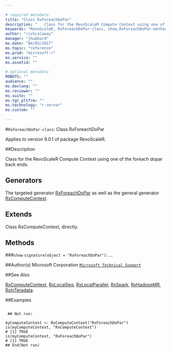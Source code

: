 ```yaml
--- 
 
# required metadata 
title: "Class RxForeachDoPar" 
description: "   Class for the RevoScaleR Compute Context using one of the foreach dopar back ends.   " 
keywords: "RevoScaleR, RxForeachDoPar-class, show,RxForeachDoPar-method, classes" 
author: "richcalaway" 
manager: "jhubbard" 
ms.date: "04/03/2017" 
ms.topic: "reference" 
ms.prod: "microsoft-r" 
ms.service: "" 
ms.assetid: "" 
 
# optional metadata 
ROBOTS: "" 
audience: "" 
ms.devlang: "" 
ms.reviewer: "" 
ms.suite: "" 
ms.tgt_pltfrm: "" 
ms.technology: "r-server" 
ms.custom: "" 
 
--- 
```

 
 
 
 
 #`RxForeachDoPar-class`: Class RxForeachDoPar

 Applies to version 9.0.1 of package RevoScaleR.
 
 ##Description
 
Class for the RevoScaleR Compute Context using one of the foreach dopar back ends.  
 
 
 ## Generators 

 
The targeted generator [RxForeachDoPar](RxForeachDoPar.md) as well as the general generator
[RxComputeContext](RxComputeContext.md).
 
 ## Extends 

 
Class RxComputeContext, directly.
 
 ## Methods 

 


###`show`
`signature(object = "RxForeachDoPar")`: ...



 
 ##Author(s)
 Microsoft Corporation [`Microsoft Technical Support`](https://go.microsoft.com/fwlink/?LinkID=698556&clcid=0x409)
 
 
 ##See Also
 
[RxComputeContext](RxComputeContext.md),
[RxLocalSeq](RxLocalSeq.md),
[RxLocalParallel](RxLocalParallel.md),
[RxSpark](RxSpark.md),
[RxHadoopMR](RxHadoopMR.md),
[RxInTeradata](RxInTeradata.md).

   
 ##Examples

 ```
   
  ## Not run:
 
myComputeContext <- RxComputeContext("RxForeachDoPar")
is(myComputeContext, "RxComputeContext")
# [1] TRUE
is(myComputeContext, "RxForeachDoPar")
# [1] TRUE
 ## End(Not run) 
  
 
```
 
 
